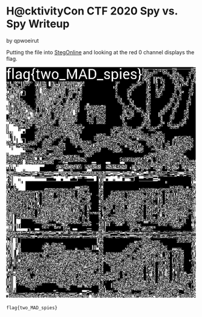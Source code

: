 # H@cktivityCon CTF 2020 Spy vs. Spy Writeup
by qpwoeirut

Putting the file into [StegOnline](https://stegonline.georgeom.net/upload) and looking at the red 0 channel displays the flag.

![Red0](spy_vs_spy_red0.png)

`flag{two_MAD_spies}`